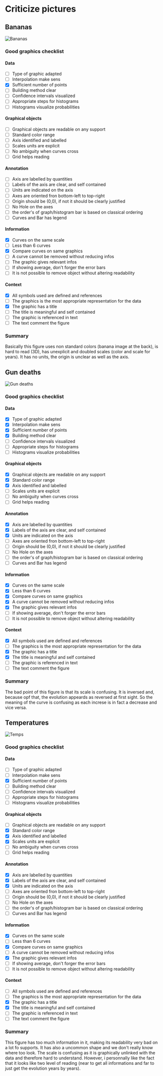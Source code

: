 # Criticize pictures

## Bananas

![Bananas](bananas.png)

### Good graphics checklist

#### Data
- [ ] Type of graphic adapted
- [ ] Interpolation make sens
- [x] Sufficient number of points
- [ ] Building method clear
- [ ] Confidence intervals visualized
- [ ] Appropriate steps for histograms
- [ ] Histograms visualize probabilities

#### Graphical objects
- [ ] Graphical objects are readable on any support
- [ ] Standard color range
- [ ] Axis identified and labelled
- [ ] Scales units are explicit
- [ ] No ambiguity when curves cross
- [ ] Grid helps reading

#### Annotation
- [ ] Axis are labelled by quantities
- [ ] Labels of the axis are clear, and self contained
- [ ] Units are indicated on the axis
- [ ] Axes are oriented fron bottom-left to top-right
- [ ] Origin should be (0,0), if not it should be clearly justified
- [ ] No Hole on the axes
- [ ] the order's of graph/histogram bar is based on classical ordering 
- [ ] Curves and Bar has legend

#### Information
- [x] Curves on the same scale
- [ ] Less than 6 curves
- [x] Compare curves on same graphics
- [ ] A curve cannot be removed without reducing infos
- [ ] The graphic gives relevant infos
- [ ] If showing average, don't forger the error bars
- [ ] It is not possible to remove object without altering readability

#### Context
- [x] All symbols used are defined and references
- [ ] The graphics is the most appropriate representation for the data
- [x] The graphic has a title
- [ ] The title is meaningful and self contained
- [ ] The graphic is referenced in text
- [ ] The text comment the figure

### Summary

Basically this figure uses non standard colors (banana image at the back), is hard to read (3D), has unexplicit and doubled scales (color and scale for years). It has no units, the origin is unclear as well as the axis.

## Gun deaths

![Gun deaths](gun-death.png)

### Good graphics checklist

#### Data
- [x] Type of graphic adapted
- [x] Interpolation make sens
- [x] Sufficient number of points
- [x] Building method clear
- [ ] Confidence intervals visualized
- [ ] Appropriate steps for histograms
- [ ] Histograms visualize probabilities

#### Graphical objects
- [x] Graphical objects are readable on any support
- [x] Standard color range
- [x] Axis identified and labelled
- [ ] Scales units are explicit
- [ ] No ambiguity when curves cross
- [ ] Grid helps reading

#### Annotation
- [x] Axis are labelled by quantities
- [x] Labels of the axis are clear, and self contained
- [x] Units are indicated on the axis
- [ ] Axes are oriented fron bottom-left to top-right
- [ ] Origin should be (0,0), if not it should be clearly justified
- [ ] No Hole on the axes
- [ ] the order's of graph/histogram bar is based on classical ordering 
- [ ] Curves and Bar has legend

#### Information
- [x] Curves on the same scale
- [x] Less than 6 curves
- [x] Compare curves on same graphics
- [x] A curve cannot be removed without reducing infos
- [x] The graphic gives relevant infos
- [ ] If showing average, don't forger the error bars
- [ ] It is not possible to remove object without altering readability

#### Context
- [x] All symbols used are defined and references
- [ ] The graphics is the most appropriate representation for the data
- [x] The graphic has a title
- [x] The title is meaningful and self contained
- [ ] The graphic is referenced in text
- [ ] The text comment the figure

### Summary

The bad point of this figure is that its scale is confusing. It is inversed and, because opf that, the evolution appeards as reversed at first sight. So the meaning of the curve is confusing as each increse is in fact a decrease and vice versa.

## Temperatures

![Temps](temps.png)

### Good graphics checklist

#### Data
- [ ] Type of graphic adapted
- [ ] Interpolation make sens
- [x] Sufficient number of points
- [ ] Building method clear
- [ ] Confidence intervals visualized
- [ ] Appropriate steps for histograms
- [ ] Histograms visualize probabilities

#### Graphical objects
- [ ] Graphical objects are readable on any support
- [x] Standard color range
- [x] Axis identified and labelled
- [x] Scales units are explicit
- [ ] No ambiguity when curves cross
- [ ] Grid helps reading

#### Annotation
- [x] Axis are labelled by quantities
- [x] Labels of the axis are clear, and self contained
- [x] Units are indicated on the axis
- [ ] Axes are oriented fron bottom-left to top-right
- [ ] Origin should be (0,0), if not it should be clearly justified
- [ ] No Hole on the axes
- [ ] the order's of graph/histogram bar is based on classical ordering 
- [ ] Curves and Bar has legend

#### Information
- [x] Curves on the same scale
- [ ] Less than 6 curves
- [x] Compare curves on same graphics
- [ ] A curve cannot be removed without reducing infos
- [x] The graphic gives relevant infos
- [ ] If showing average, don't forger the error bars
- [ ] It is not possible to remove object without altering readability

#### Context
- [ ] All symbols used are defined and references
- [ ] The graphics is the most appropriate representation for the data
- [x] The graphic has a title
- [x] The title is meaningful and self contained
- [ ] The graphic is referenced in text
- [ ] The text comment the figure

### Summary

This figure has too much information in it, making its readability very bad on a lot fo supports. It has also a uncommon shape and we don't really know where too look. The scale is confusing as it is graphically unlinked with the data and therefore hard to understand. However, i personnally like the fact that it looks like two level of reading (near to get all informations and far to just get the evolution years by years).